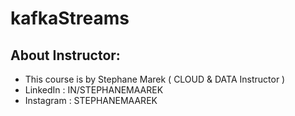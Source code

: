 # kafkaStreams

## About Instructor: 

- This course is by Stephane Marek ( CLOUD & DATA Instructor )
- LinkedIn : IN/STEPHANEMAAREK
- Instagram : STEPHANEMAAREK